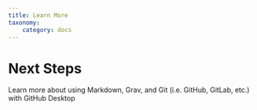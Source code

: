 ```yaml
---
title: Learn More
taxonomy:
    category: docs
---
```


# Next Steps

Learn more about using Markdown, Grav, and Git (i.e. GitHub, GitLab, etc.) with GitHub Desktop
